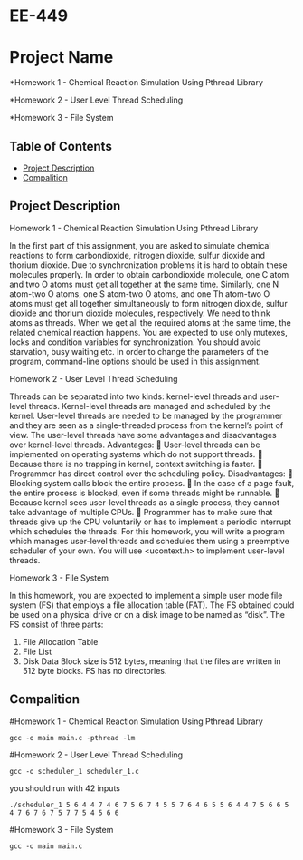 # EE-449
# Project Name

*Homework 1 - Chemical Reaction Simulation Using Pthread Library

*Homework 2 - User Level Thread Scheduling

*Homework 3 - File System

## Table of Contents

- [Project Description](#project-description)
- [Compalition](#Compalition)

## Project Description
  Homework 1 - Chemical Reaction Simulation Using Pthread Library

  In the first part of this assignment, you are asked to simulate chemical reactions to form carbondioxide,
  nitrogen dioxide, sulfur dioxide and thorium dioxide. Due to synchronization problems it is hard to
  obtain these molecules properly. In order to obtain carbondioxide molecule, one C atom and two O
  atoms must get all together at the same time. Similarly, one N atom-two O atoms, one S atom-two O
  atoms, and one Th atom-two O atoms must get all together simultaneously to form nitrogen dioxide,
  sulfur dioxide and thorium dioxide molecules, respectively.
  We need to think atoms as threads. When we get all the required atoms at the same time, the related
  chemical reaction happens. You are expected to use only mutexes, locks and condition variables for
  synchronization. You should avoid starvation, busy waiting etc.
  In order to change the parameters of the program, command-line options should be used in this
  assignment.


  Homework 2 - User Level Thread Scheduling
  
  Threads can be separated into two kinds: kernel-level threads and user-level threads. Kernel-level threads are
  managed and scheduled by the kernel. User-level threads are needed to be managed by the programmer and
  they are seen as a single-threaded process from the kernel’s point of view. The user-level threads have some
  advantages and disadvantages over kernel-level threads.
  Advantages:
   User-level threads can be implemented on operating systems which do not support threads.
   Because there is no trapping in kernel, context switching is faster.
   Programmer has direct control over the scheduling policy.
  Disadvantages:
   Blocking system calls block the entire process.
   In the case of a page fault, the entire process is blocked, even if some threads might be runnable.
   Because kernel sees user-level threads as a single process, they cannot take advantage of multiple CPUs.
   Programmer has to make sure that threads give up the CPU voluntarily or has to implement a periodic
  interrupt which schedules the threads.
  For this homework, you will write a program which manages user-level threads and schedules them using a
  preemptive scheduler of your own. You will use <ucontext.h> to implement user-level threads.

  Homework 3 - File System
  
  In this homework, you are expected to implement a simple user mode file system (FS) that employs a
  file allocation table (FAT). The FS obtained could be used on a physical drive or on a disk image to be
  named as “disk”.
  The FS consist of three parts:
  1. File Allocation Table
  2. File List
  3. Disk Data
  Block size is 512 bytes, meaning that the files are written in 512 byte blocks. FS has no directories. 


## Compalition
  #Homework 1 - Chemical Reaction Simulation Using Pthread Library
  ```
  gcc -o main main.c -pthread -lm
  ```
  #Homework 2 - User Level Thread Scheduling
  ```
  gcc -o scheduler_1 scheduler_1.c
  ```
  you should run with 42 inputs 
  ```
  ./scheduler_1 5 6 4 4 7 4 6 7 5 6 7 4 5 5 7 6 4 6 5 5 6 4 4 7 5 6 6 5 4 7 6 7 6 7 5 7 7 5 4 5 6 6
  ```
  #Homework 3 - File System
  ```
  gcc -o main main.c 
  ```

